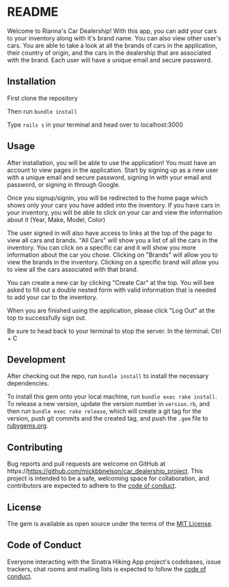 # README

Welcome to Rianna's Car Dealership! With this app, you can add your cars to your inventory along with it's brand name. You can also view other user's cars. You are able to take a look at all the brands of cars in the application, their country of origin, and the cars in the dealership that are associated with the brand. Each user will have a unique email and secure password. 

## Installation

First clone the repository

Then run `bundle install `

Type `rails s` in your terminal and head over to localhost:3000 

## Usage 

After installation, you will be able to use the application! You must have an account to view pages in the application. Start by signing up as a new user with a unique email and secure password, signing in with your email and password, or signing in through Google.

Once you signup/signin, you will be redirected to the home page which shows only your cars you have added into the inventory. If you have cars in your inventory, you will be able to click on your car and view the information about it (Year, Make, Model, Color)

The user signed in will also have access to links at the top of the page to view all cars and brands. "All Cars" will show you a list of all the cars in the inventory. You can click on a specific car and it will show you more information about the car you chose. Clicking on "Brands" will allow you to view the brands in the inventory. Clicking on a specific brand will allow you to view all the cars associated with that brand. 

You can create a new car by clicking "Create Car" at the top. You will bee asked to fill out a double nested form with valid information that is needed to add your car to the inventory.

When you are finished using the application, please click "Log Out" at the top to successfully sign out. 

Be sure to head back to your terminal to stop the server.
 In the terminal: Ctrl + C

## Development 

After checking out the repo, run `bundle install` to install the necessary dependencies.

To install this gem onto your local machine, run `bundle exec rake install`. To release a new version, update the version number in `version.rb`, and then run `bundle exec rake release`, which will create a git tag for the version, push git commits and the created tag, and push the `.gem` file to [rubygems.org](https://rubygems.org).

## Contributing

Bug reports and pull requests are welcome on GitHub at https://https://github.com/mickbbnelson/car_dealership_project. This project is intended to be a safe, welcoming space for collaboration, and contributors are expected to adhere to the [code of conduct](https://github.com/riannacastro/car_dealership_project/blob/master/CODE_OF_CONDUCT.md).

## License

The gem is available as open source under the terms of the [MIT License](https://opensource.org/licenses/MIT).

## Code of Conduct

Everyone interacting with the Sinatra Hiking App project's codebases, issue trackers, chat rooms and mailing lists is expected to follow the [code of conduct](https://github.com/riannacastro/car_dealership_project/blob/master/CODE_OF_CONDUCT.md).
